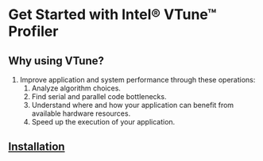 # Get Started with Intel® VTune™ Profiler

## Why using VTune?
1. Improve application and system performance through these operations:
	1. Analyze algorithm choices.
	2. Find serial and parallel code bottlenecks.
	3. Understand where and how your application can benefit from available hardware resources.
	4. Speed up the execution of your application.
	
## [Installation](https://github.com/KhairulIzwan/Study-Session-vtune/blob/main/Prerequisites.md)

<!--**Understand the Workflow**-->

<!--![VTune Workflow](https://github.com/KhairulIzwan/Study-Session-vtune/blob/main/img/workflowVTune.png)-->

<!--## Get Started with Intel® VTune™ Profiler for Linux* OS-->

<!--*Environment Setup* **ONLY ONCE!**-->
<!--```-->
<!--echo "source /opt/intel/oneapi/vtune/2021.6.0/vtune-vars.sh" >> ~/.bashrc-->
<!--source ~/.bashrc-->
<!--```-->

<!--**Step 1: Start VTune Profiler**-->

<!--1. Graphical User Interface (GUI)-->
<!--```-->
<!--vtune-gui-->
<!--```-->

<!--2. Command Line Interface (CLI)-->
<!--```-->
<!--vtune-->
<!--```-->

<!--**Step 2: Configure and Run Analysis**-->

<!--|             | Setting             | Default Value            |-->
<!--| ----------- | ------------------- | ------------------------ |-->
<!--| Where       | Target System       | Local Host               |-->
<!--| What        | Analysis Target     | Launch Application       |-->
<!--| How         | Analysis Type       | Performance Snapshot     |-->

<!--**Step 3: View and Analyze Performance Data**-->

<!--![Performance Snapshot Summary](https://github.com/KhairulIzwan/Study-Session-vtune/blob/main/img/summaryPS.png)-->

<!--| Section     | Description         | Notes            |-->
<!--| ----------- | ------------------- | -----------------|-->
<!--| A           | Expand each metric for detailed information about contributing factors.      |                |-->
<!--| B           | A flagged metric indicates a value outside acceptable/normal operating range. Use tool tips to understand how to improve a flagged metric.     |    |-->
<!--| C           | See guidance on other analyses you should consider running next. The Analysis Tree highlights these recommendations.       |      |-->

<!--```-->
<!--*Start **Performance Snaphot** as it presents a general overview of issues affecting the performance of our application on the target system*-->
<!--```-->

<!--## Hotspots Analysis for CPU Usage Issues-->
<!--### Hotspots-->
<!--```-->
<!--to understand an application flow and identify sections of code that get a lot of execution time (hotspots)-->
<!--```-->

<!--Hotspots analysis has two sampling-based collection modes:-->

<!--1. user-mode sampling **focused on application performance only!**-->
<!--```-->
<!--Cannot start data collection because the scope of ptrace system call is limited. To enable profiling, please set /proc/sys/kernel/yama/ptrace_scope to 0. To make this change permanent, set kernel.yama.ptrace_scope to 0 in /etc/sysctl.d/10-ptrace.conf and reboot the machine-->

<!--$ sudo gedit /etc/sysctl.d/10-ptrace.conf-->

<!--kernel.yama.ptrace_scope 0    kernel.yama.ptrace_scope 1-->

<!--$ sudo reboot-->
<!--```-->

<!--2. hardware event-based **focused on system performance only!**-->
<!--```-->
<!--This analysis requires one of these actions: a) Install Intel Sampling Drivers. b) Configure driverless collection with Perf system-wide profiling. To enable Perf system-wide profiling, set /proc/sys/kernel/perf_event_paranoid to 1 or set up Perf tool capabilities-->
<!--```-->

<!--| Sampling             | Description         |-->
<!--| -------------------- | ------------------- |-->
<!--| User-mode            | which incurs higher overhead but does not require sampling drivers for collection |-->
<!--| Hardware event-based | which provides minimum collection overhead but needs sampling drivers or Perf* to be installed |-->

<!--**In the user-mode sampling, the collector does not gather system-wide performance data but focuses on your application only. To analyze system performance, use the hardware event-based sampling mode**-->

<!--This analysis requires one of these actions: a) Install Intel Sampling Drivers. b) Configure driverless collection with Perf system-wide profiling. To enable Perf system-wide profiling, set /proc/sys/kernel/perf_event_paranoid to 0 or set up Perf tool capabilities.-->
